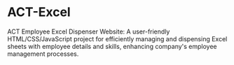 # ACT-Excel
 ACT Employee Excel Dispenser Website: A user-friendly HTML/CSS/JavaScript project for efficiently managing and dispensing Excel sheets with employee details and skills, enhancing company's employee management processes.
